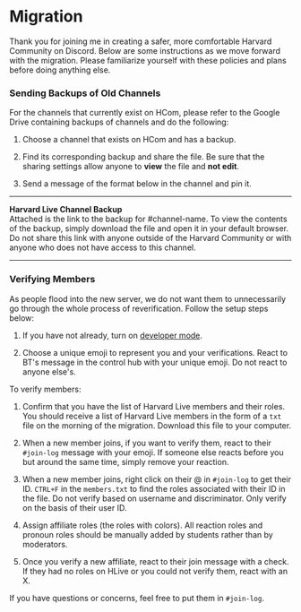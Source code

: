 # Migration
Thank you for joining me in creating a safer, more comfortable Harvard Community on Discord. Below are some instructions as we move forward with the migration. Please familiarize yourself with these policies and plans before doing anything else. 

### Sending Backups of Old Channels 
For the channels that currently exist on HCom, please refer to the Google Drive containing backups of channels and do the following: 

1. Choose a channel that exists on HCom and has a backup. 

2. Find its corresponding backup and share the file. Be sure that the sharing settings allow anyone to **view** the file and **not edit**. 

3. Send a message of the format below in the channel and pin it. 

<hr>

**Harvard Live Channel Backup** \
    Attached is the link to the backup for #channel-name. To view the contents of the backup, simply download the file and open it in your default browser. Do not share this link with anyone outside of the Harvard Community or with anyone who does not have access to this channel. 
<hr>

### Verifying Members 
As people flood into the new server, we do not want them to unnecessarily go through the whole process of reverification. Follow the setup steps below:

1. If you have not already, turn on [developer mode](https://www.howtogeek.com/714348/how-to-enable-or-disable-developer-mode-on-discord/#:~:text=In%20Discord's%20settings%20menu%2C%20select,the%20%E2%80%9CDeveloper%20Mode%E2%80%9D%20option.). 

2. Choose a unique emoji to represent you and your verifications. React to BT's message in the control hub with your unique emoji. Do not react to anyone else's. 

To verify members: 

1. Confirm that you have the list of Harvard Live members and their roles. You should receive a list of Harvard Live members in the form of a `txt` file on the morning of the migration. Download this file to your computer.

2. When a new member joins, if you want to verify them, react to their `#join-log` message with your emoji. If someone else reacts before you but around the same time, simply remove your reaction.

3. When a new member joins, right click on their @ in `#join-log` to get their ID. `CTRL+F` in the `members.txt` to find the roles associated with their ID in the file. Do not verify based on username and discriminator. Only verify on the basis of their user ID.

4. Assign affiliate roles (the roles with colors). All reaction roles and pronoun roles should be manually added by students rather than by moderators. 

5. Once you verify a new affiliate, react to their join message with a check. If they had no roles on HLive or you could not verify them, react with an X. 

If you have questions or concerns, feel free to put them in `#join-log`. 